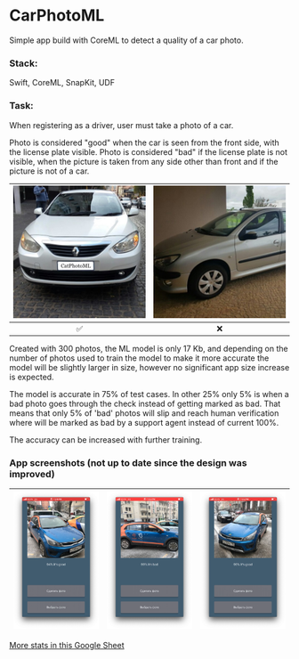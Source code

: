 #  CarPhotoML

Simple app build with CoreML to detect a quality of a car photo.

### Stack:
Swift, CoreML, SnapKit, UDF

### Task:
When registering as a driver, user must take a photo of a car. 

Photo is considered "good" when the car is seen from the front side, with the license plate visible.
Photo is considered "bad" if the license plate is not visible, when the picture is taken from any side other than front and if the picture is not of a car.

| ![photoGood](https://github.com/vikgor/CarPhotoML/blob/develop/CarPhotoML/Resources/Assets.xcassets/carPhotoGood.imageset/carPhotoGood.jpeg)  |  ![photoBad 2](https://github.com/vikgor/CarPhotoML/blob/develop/CarPhotoML/Resources/Assets.xcassets/carPhotoBad.imageset/carPhotoBad.jpg)  |
|:-:|:-:|
| ✅ | ❌ |

Created with 300 photos, the ML model is only 17 Kb, and depending on the number of photos used to train the model to make it more accurate the model will be slightly larger in size, however no significant app size increase is expected.

The model is accurate in 75% of test cases. In other 25% only 5% is when a bad photo goes through the check instead of getting marked as bad. 
That means that only 5% of 'bad' photos will slip and  reach human verification where will be marked as bad by a support agent instead of current 100%.

The accuracy can be increased with further training.

### App screenshots (not up to date since the design was improved)

| ![screenshot 1](https://github.com/vikgor/CarPhotoML/blob/master/screenshots/1.png)  |  ![screenshot 2](https://github.com/vikgor/CarPhotoML/blob/master/screenshots/2.png)  |  ![screenshot 3](https://github.com/vikgor/CarPhotoML/blob/master/screenshots/3.png)  |
|:-:|:-:|:-:|

[More stats in this Google Sheet](https://docs.google.com/spreadsheets/d/1rR2GnTrdWJ1pjcHQFSWDqkakd1KBeJ2Ozcv4nOtsiiw/edit?usp=sharing)
